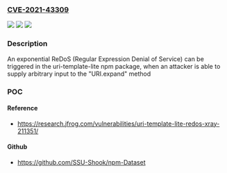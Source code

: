 ### [CVE-2021-43309](https://cve.mitre.org/cgi-bin/cvename.cgi?name=CVE-2021-43309)
![](https://img.shields.io/static/v1?label=Product&message=uri-template-lite&color=blue)
![](https://img.shields.io/static/v1?label=Version&message=0%3E%3D%20&color=brighgreen)
![](https://img.shields.io/static/v1?label=Vulnerability&message=CWE-1333%20Inefficient%20Regular%20Expression%20Complexity&color=brighgreen)

### Description

An exponential ReDoS (Regular Expression Denial of Service) can be triggered in the uri-template-lite npm package, when an attacker is able to supply arbitrary input to the "URI.expand" method

### POC

#### Reference
- https://research.jfrog.com/vulnerabilities/uri-template-lite-redos-xray-211351/

#### Github
- https://github.com/SSU-Shook/npm-Dataset

